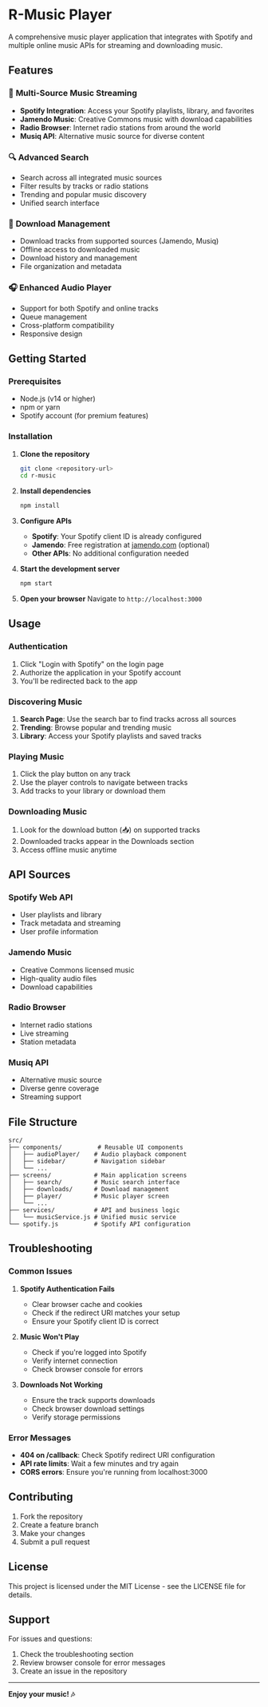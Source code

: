 # R-Music Player

A comprehensive music player application that integrates with Spotify and multiple online music APIs for streaming and downloading music.

## Features

### 🎵 **Multi-Source Music Streaming**
- **Spotify Integration**: Access your Spotify playlists, library, and favorites
- **Jamendo Music**: Creative Commons music with download capabilities
- **Radio Browser**: Internet radio stations from around the world
- **Musiq API**: Alternative music source for diverse content

### 🔍 **Advanced Search**
- Search across all integrated music sources
- Filter results by tracks or radio stations
- Trending and popular music discovery
- Unified search interface

### 💾 **Download Management**
- Download tracks from supported sources (Jamendo, Musiq)
- Offline access to downloaded music
- Download history and management
- File organization and metadata

### 🎧 **Enhanced Audio Player**
- Support for both Spotify and online tracks
- Queue management
- Cross-platform compatibility
- Responsive design

## Getting Started

### Prerequisites
- Node.js (v14 or higher)
- npm or yarn
- Spotify account (for premium features)

### Installation

1. **Clone the repository**
   ```bash
   git clone <repository-url>
   cd r-music
   ```

2. **Install dependencies**
   ```bash
   npm install
   ```

3. **Configure APIs**
   - **Spotify**: Your Spotify client ID is already configured
   - **Jamendo**: Free registration at [jamendo.com](https://jamendo.com) (optional)
   - **Other APIs**: No additional configuration needed

4. **Start the development server**
   ```bash
   npm start
   ```

5. **Open your browser**
   Navigate to `http://localhost:3000`

## Usage

### Authentication
1. Click "Login with Spotify" on the login page
2. Authorize the application in your Spotify account
3. You'll be redirected back to the app

### Discovering Music
1. **Search Page**: Use the search bar to find tracks across all sources
2. **Trending**: Browse popular and trending music
3. **Library**: Access your Spotify playlists and saved tracks

### Playing Music
1. Click the play button on any track
2. Use the player controls to navigate between tracks
3. Add tracks to your library or download them

### Downloading Music
1. Look for the download button (📥) on supported tracks
2. Downloaded tracks appear in the Downloads section
3. Access offline music anytime

## API Sources

### Spotify Web API
- User playlists and library
- Track metadata and streaming
- User profile information

### Jamendo Music
- Creative Commons licensed music
- High-quality audio files
- Download capabilities

### Radio Browser
- Internet radio stations
- Live streaming
- Station metadata

### Musiq API
- Alternative music source
- Diverse genre coverage
- Streaming support

## File Structure

```
src/
├── components/          # Reusable UI components
│   ├── audioPlayer/    # Audio playback component
│   ├── sidebar/        # Navigation sidebar
│   └── ...
├── screens/            # Main application screens
│   ├── search/         # Music search interface
│   ├── downloads/      # Download management
│   ├── player/         # Music player screen
│   └── ...
├── services/           # API and business logic
│   └── musicService.js # Unified music service
└── spotify.js          # Spotify API configuration
```

## Troubleshooting

### Common Issues

1. **Spotify Authentication Fails**
   - Clear browser cache and cookies
   - Check if the redirect URI matches your setup
   - Ensure your Spotify client ID is correct

2. **Music Won't Play**
   - Check if you're logged into Spotify
   - Verify internet connection
   - Check browser console for errors

3. **Downloads Not Working**
   - Ensure the track supports downloads
   - Check browser download settings
   - Verify storage permissions

### Error Messages

- **404 on /callback**: Check Spotify redirect URI configuration
- **API rate limits**: Wait a few minutes and try again
- **CORS errors**: Ensure you're running from localhost:3000

## Contributing

1. Fork the repository
2. Create a feature branch
3. Make your changes
4. Submit a pull request

## License

This project is licensed under the MIT License - see the LICENSE file for details.

## Support

For issues and questions:
1. Check the troubleshooting section
2. Review browser console for error messages
3. Create an issue in the repository

---

**Enjoy your music! 🎶**
